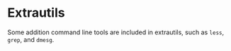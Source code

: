 Extrautils
==========

Some addition command line tools are included in extrautils, such as `less`, `grep`, and `dmesg`.
